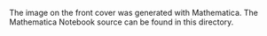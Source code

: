 The image on the front cover was generated with Mathematica.
The Mathematica Notebook source can be found in this directory.
